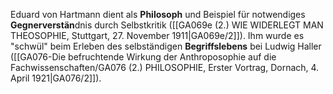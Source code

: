 
Eduard von Hartmann dient als **Philosoph** und Beispiel für notwendiges **Gegnerverstän**dnis durch Selbstkritik ([[GA069e (2.) WIE WIDERLEGT MAN THEOSOPHIE, Stuttgart, 27. November 1911|GA069e/2]]). Ihm wurde es "schwül" beim Erleben des selbständigen **Begriffslebens** bei Ludwig Haller ([[GA076-Die befruchtende Wirkung der Anthroposophie auf die Fachwissenschaften/GA076 (2.) PHILOSOPHIE, Erster Vortrag, Dornach, 4. April 1921|GA076/2]]).
